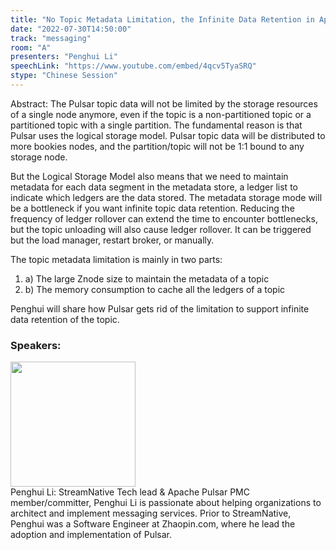 ```yaml
---
title: "No Topic Metadata Limitation, the Infinite Data Retention in Apache Pulsar"
date: "2022-07-30T14:50:00"
track: "messaging"
room: "A"
presenters: "Penghui Li"
speechLink: "https://www.youtube.com/embed/4qcv5TyaSRQ"
stype: "Chinese Session"
---
```

Abstract: The Pulsar topic data will not be limited by the storage resources of a single node anymore, even if the topic is a non-partitioned topic or a partitioned topic with a single partition. The fundamental reason is that Pulsar uses the logical storage model. Pulsar topic data will be distributed to more bookies nodes, and the partition/topic will not be 1:1 bound to any storage node. 

But the Logical Storage Model also means that we need to maintain metadata for each data segment in the metadata store, a ledger list to indicate which ledgers are the data stored. The metadata storage mode will be a bottleneck if you want infinite topic data retention. Reducing the frequency of ledger rollover can extend the time to encounter bottlenecks, but the topic unloading will also cause ledger rollover. It can be triggered but the load manager, restart broker, or manually.

The topic metadata limitation is mainly in two parts:

1. a) The large Znode size to maintain the metadata of a topic
2. b) The memory consumption to cache all the ledgers of a topic 

Penghui will share how Pulsar gets rid of the limitation to support infinite data retention of the topic.
 ### Speakers: 
 <img src="images/speaker/1185.png" width="200" /><br>Penghui Li: StreamNative Tech lead & Apache Pulsar PMC member/committer, Penghui Li is passionate about helping organizations to architect and implement messaging services. Prior to StreamNative, Penghui was a Software Engineer at Zhaopin.com, where he lead the adoption and implementation of Pulsar.

 